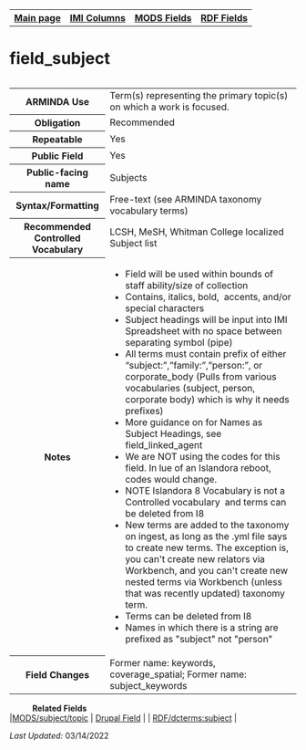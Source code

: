 <!DOCTYPE html>
<html>

<body>
<table style="width:100%">
  <tr>
    <th><a href="index.md">Main page</a></th>
	<th><a href="IMI.md">IMI Columns</a></th>
    <th><a href="MODS.md">MODS Fields</a></th>
    <th><a href="RDF.md">RDF Fields</a></th>
  </tr>
  <table>
  
  
<h1>field_subject</h1>
<table>
<tr>
	<th>ARMINDA Use</th>
	<td>Term(s) representing the primary topic(s) on which a work is focused. </td>
</tr>
<tr>
	<th>Obligation</th>
	<td>Recommended</td>
</tr>
<tr>
	<th>Repeatable</th>
	<td>Yes</td>
</tr>
<tr>
	<th>Public Field</th>
	<td>Yes</td>
</tr>
<tr>
	<th>Public-facing name</th>
	<td>Subjects</td>
</tr>
<tr>
	<th>Syntax/Formatting</th>
	<td>Free-text (see ARMINDA taxonomy vocabulary terms)  </td>
</tr>
<tr>
	<th>Recommended Controlled Vocabulary</th>
	<td>LCSH, MeSH, Whitman College localized Subject list</td>
</tr>
<tr>
	<th>Notes</th>
	<td>
		<ul>
			<li>Field will be used within bounds of staff ability/size of collection</li>
			<li>Contains, italics, bold,  accents, and/or special characters</li>
			<li>Subject headings will be input into IMI Spreadsheet with no space between separating symbol (pipe)</li>
			<li>All terms must contain prefix of either “subject:”,”family:”,”person:”, or corporate_body (Pulls from various vocabularies (subject, person, corporate body) which is why it needs prefixes)</li>
			<li>More guidance on for Names as Subject Headings, see field_linked_agent </li>
			<li>We are NOT using the codes for this field. In lue of an Islandora reboot, codes would change. </li>
			<li>NOTE Islandora 8 Vocabulary is not a Controlled vocabulary  and terms can be deleted from I8</li>
			<li>New terms are added to the taxonomy on ingest, as long as the .yml file says to create new terms. The exception is, you can't create new relators via Workbench, and you can't create new nested terms via Workbench (unless that was recently updated) taxonomy term. </li>
			<li>Terms can be deleted from I8</li>
			<li>Names in which there is a string are prefixed as "subject" not "person" </li>
		</ul>
	</td>
</tr>
<tr>
	<th>Field Changes</th>
	<td>Former name: keywords, coverage_spatial; Former name: subject_keywords</td>
</tr>
</table>
<dd><b>Related Fields</b></dd>
	|<a href="mods.subject.topic.md">MODS/subject/topic</a> |
	<a href="DrupalFields.md#subject">Drupal Field</a> | 
	| <a href="rdf.dcterms.subject.md">RDF/dcterms:subject</a> | 
<p><i>Last Updated: </i>03/14/2022</p>
</dl>
</body>
</html>
